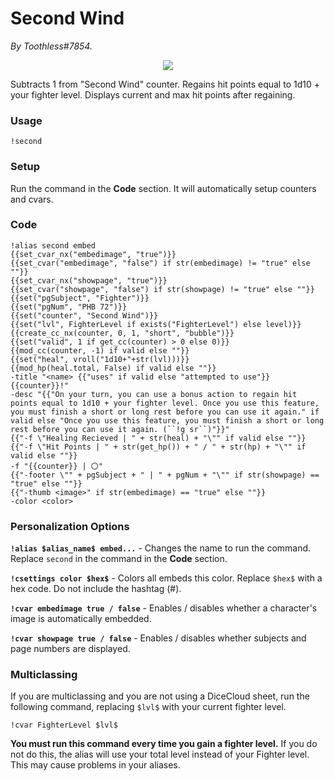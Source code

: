 # Second Wind
*By Toothless#7854.*

<p align="center">
  <img src="https://i.imgur.com/nscoFzW.png"/>
</p>

Subtracts 1 from "Second Wind" counter. Regains hit points equal to 1d10 + your fighter level. Displays current and max hit points after regaining. 

### Usage

``!second``

### Setup
Run the command in the **Code** section. It will automatically setup counters and cvars.

### Code
```GN
!alias second embed
{{set_cvar_nx("embedimage", "true")}}
{{set_cvar("embedimage", "false") if str(embedimage) != "true" else ""}}
{{set_cvar_nx("showpage", "true")}}
{{set_cvar("showpage", "false") if str(showpage) != "true" else ""}}
{{set("pgSubject", "Fighter")}}
{{set("pgNum", "PHB 72")}}
{{set("counter", "Second Wind")}}
{{set("lvl", FighterLevel if exists("FighterLevel") else level)}}
{{create_cc_nx(counter, 0, 1, "short", "bubble")}}
{{set("valid", 1 if get_cc(counter) > 0 else 0)}}
{{mod_cc(counter, -1) if valid else ""}}
{{set("heal", vroll("1d10+"+str(lvl)))}}
{{mod_hp(heal.total, False) if valid else ""}}
-title "<name> {{"uses" if valid else "attempted to use"}} {{counter}}!"
-desc "{{"On your turn, you can use a bonus action to regain hit points equal to 1d10 + your fighter level. Once you use this feature, you must finish a short or long rest before you can use it again." if valid else "Once you use this feature, you must finish a short or long rest before you can use it again. (``!g sr``)"}}"
{{"-f \"Healing Recieved | " + str(heal) + "\"" if valid else ""}}
{{"-f \"Hit Points | " + str(get_hp()) + " / " + str(hp) + "\"" if valid else ""}}
-f "{{counter}} | 〇"
{{"-footer \"" + pgSubject + " | " + pgNum + "\"" if str(showpage) == "true" else ""}}
{{"-thumb <image>" if str(embedimage) == "true" else ""}}
-color <color>
```

### Personalization Options

**``!alias $alias_name$ embed...``** - Changes the name to run the command. Replace ``second`` in the command in the **Code** section.

**``!csettings color $hex$``** - Colors all embeds this color. Replace ``$hex$`` with a hex code. Do not include the hashtag (#).

**``!cvar embedimage true / false``** - Enables / disables whether a character's image is automatically embedded.

**``!cvar showpage true / false``** - Enables / disables whether subjects and page numbers are displayed.

### Multiclassing

If you are multiclassing and you are not using a DiceCloud sheet, run the following command, replacing ``$lvl$`` with your current fighter level.

```GN
!cvar FighterLevel $lvl$
```

**You must run this command every time you gain a fighter level.** If you do not do this, the alias will use your total level instead of your Fighter level. This may cause problems in your aliases.
